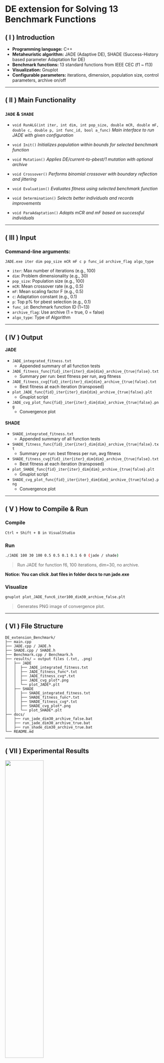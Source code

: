 # DE extension for Solving 13 Benchmark Functions

## ( I ) Introduction

- **Programming language:** C++
- **Metaheuristic algorithm:** JADE (Adaptive DE), SHADE (Success-History based parameter Adaptation for DE)
- **Benchmark functions:** 13 standard functions from IEEE CEC (f1 \~ f13)
- **Visualization:** Gnuplot
- **Configurable parameters:** iterations, dimension, population size, control parameters, archive on/off

---

## ( II ) Main Functionality

### `JADE` & `SHADE`

- `void RunALG(int iter, int dim, int pop_size, double mCR, double mF, double c, double p, int func_id, bool a_func)` *Main interface to run JADE with given configuration*

- `void Init()` *Initializes population within bounds for selected benchmark function*

- `void Mutation()` *Applies DE/current-to-pbest/1 mutation with optional archive*

- `void Crossover()` *Performs binomial crossover with boundary reflection and jittering*

- `void Evaluation()` *Evaluates fitness using selected benchmark function*

- `void Determination()` *Selects better individuals and records improvements*

- `void ParaAdaptation()` *Adapts mCR and mF based on successful individuals*

---

## ( III ) Input

### Command-line arguments:

```
JADE.exe iter dim pop_size mCR mF c p func_id archive_flag algo_type
```

- `iter`: Max number of iterations (e.g., 100)
- `dim`: Problem dimensionality (e.g., 30)
- `pop_size`: Population size (e.g., 100)
- `mCR`: Mean crossover rate (e.g., 0.5)
- `mF`: Mean scaling factor F (e.g., 0.5)
- `c`: Adaptation constant (e.g., 0.1)
- `p`: Top p% for pbest selection (e.g., 0.1)
- `func_id`: Benchmark function ID (1\~13)
- `archive_flag`: Use archive (1 = true, 0 = false)
- `algo_type`: Type of Algorithm

---

## ( IV ) Output

#### JADE
- `JADE_integrated_fitness.txt`
  - Appended summary of all function tests
- `JADE_fitness_func{fid}_iter{iter}_dim{dim}_archive_{true|false}.txt`
  - Summary per run: best fitness per run, avg fitness
- `JADE_fitness_cvg{fid}_iter{iter}_dim{dim}_archive_{true|false}.txt`
  - Best fitness at each iteration (transposed)
- `plot_JADE_func{fid}_iter{iter}_dim{dim}_archive_{true|false}.plt`
  - Gnuplot script
- `JADE_cvg_plot_func{fid}_iter{iter}_dim{dim}_archive_{true|false}.png`
  - Convergence plot

#### SHADE
- `SHADE_integrated_fitness.txt`
  - Appended summary of all function tests
- `SHADE_fitness_func{fid}_iter{iter}_dim{dim}_archive_{true|false}.txt`
  - Summary per run: best fitness per run, avg fitness
- `SHADE_fitness_cvg{fid}_iter{iter}_dim{dim}_archive_{true|false}.txt`
  - Best fitness at each iteration (transposed)
- `plot_SHADE_func{fid}_iter{iter}_dim{dim}_archive_{true|false}.plt`
  - Gnuplot script
- `SHADE_cvg_plot_func{fid}_iter{iter}_dim{dim}_archive_{true|false}.png`
  - Convergence plot

---

## ( V ) How to Compile & Run

### Compile

```bash
Ctrl + Shift + B in VisualStudio 
```

### Run


```bash
./JADE 100 30 100 0.5 0.5 0.1 0.1 6 0 (jade / shade)
```

> Run JADE for function f6, 100 iterations, dim=30, no archive.   

**Notice: You can click .bat files in folder docs to run jade.exe**

### Visualize

```bash
gnuplot plot_JADE_func6_iter100_dim30_archive_false.plt
```

> Generates PNG image of convergence plot.

---

## ( VI ) File Structure

```
DE_extension_Benchmark/
├── main.cpp
├── JADE.cpp / JADE.h
├── SHADE.cpp / SHADE.h
├── Benchmark.cpp / Benchmark.h
├── results/ ← output files (.txt, .png)
│   ├── JADE
│   │  ├── JADE_integrated_fitness.txt
│   │  ├── JADE_fitness_func*.txt
│   │  ├── JADE_fitness_cvg*.txt
│   │  ├── JADE_cvg_plot*.png
│   │  └── plot_JADE*.plt
│   ├── SHADE
│   │  ├── SHADE_integrated_fitness.txt
│   │  ├── SHADE_fitness_func*.txt
│   │  ├── SHADE_fitness_cvg*.txt
│   │  ├── SHADE_cvg_plot*.png
│   │  └── plot_SHADE*.plt
├── docs/
│   ├── run_jade_dim30_archive_false.bat
│   ├── run_jade_dim30_archive_true.bat
│   ├── run_shade_dim30_archive_true.bat
└── README.md
```

---

## ( VII ) Experimental Results

<img src="docs/benchmark.png" width="50%"/>

### **JADE (without archive), 50 runs per function:**
![](results/JADE/jade_terminalshot_dim30_archive_false.png)
### **JADE (with archive), 50 runs per function:**
![](results/JADE/jade_terminalshot_dim30_archive_true.png)
### **Convergence Plot**
<p align="center">
  <img src="results/JADE/.png/JADE_cvg_plot_func1_iter1500_dim30_archive_false.png" width="49%"/>
  <img src="results/JADE/.png/JADE_cvg_plot_func2_iter2000_dim30_archive_false.png" width="49%"/>
</p>
<p align="center">
  <img src="results/JADE/.png/JADE_cvg_plot_func3_iter5000_dim30_archive_false.png" width="49%"/>
  <img src="results/JADE/.png/JADE_cvg_plot_func4_iter5000_dim30_archive_false.png" width="49%"/>
</p>
<p align="center">
  <img src="results/JADE/.png/JADE_cvg_plot_func5_iter20000_dim30_archive_false.png" width="49%"/>
  <img src="results/JADE/.png/JADE_cvg_plot_func6_iter100_dim30_archive_false.png" width="49%"/>
</p>
<p align="center">
  <img src="results/JADE/.png/JADE_cvg_plot_func7_iter3000_dim30_archive_false.png" width="49%"/>
  <img src="results/JADE/.png/JADE_cvg_plot_func8_iter1000_dim30_archive_false.png" width="49%"/>
</p>
<p align="center">
  <img src="results/JADE/.png/JADE_cvg_plot_func9_iter1000_dim30_archive_false.png" width="49%"/>
  <img src="results/JADE/.png/JADE_cvg_plot_func10_iter2000_dim30_archive_false.png" width="49%"/>
</p>
<p align="center">
  <img src="results/JADE/.png/JADE_cvg_plot_func11_iter3000_dim30_archive_false.png" width="49%"/>
  <img src="results/JADE/.png/JADE_cvg_plot_func12_iter1500_dim30_archive_false.png" width="49%"/>
</p>
<p align="center">
  <img src="results/JADE/.png/JADE_cvg_plot_func13_iter1500_dim30_archive_false.png" width="49%"/>
</p>

---

## ( VIII ) Observations

- JADE performs stably across diverse multimodal functions
- Archive-less setting still converges in many cases
- f5, f6 remain challenging, showing need for deeper exploitation
- f8 is a boundary sensitive function. It's essential to make boundary control

---

## ( IX ) Key Features

- Adaptive control of parameters (mCR, mF)
- Archive mechanism toggle
- Cauchy/Normal-based parameter sampling
- Flexible benchmark support (13 functions)
- Transposed fitness output for convergence plotting
- Gnuplot automation for result visualization

---

## ( X ) Skills Demonstrated

- Advanced C++ metaheuristic implementation
- Benchmark-driven experimental design
- Automated convergence analysis and plotting
- Command-line configuration and parameter tuning

---

## ( XI ) References

[J.-Q. Zhang, A.C. Sanderson, “JADE: Adaptive Differential Evolution With Optional External Archive,” _IEEE Transactions on Evolutionary Computation_, vol. 13, no. 5, pp. 945–958, 2009.](http://ieeexplore.ieee.org/document/5208221/)

[Success-history based parameter adaptation for Differential Evolution](http://ieeexplore.ieee.org/document/6557555/)